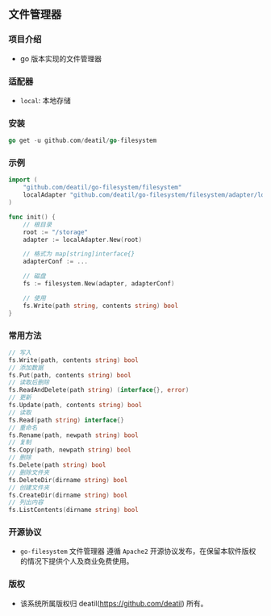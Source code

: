 ## 文件管理器


### 项目介绍

*  go 版本实现的文件管理器


### 适配器

*  `local`: 本地存储


### 安装

~~~go
go get -u github.com/deatil/go-filesystem
~~~


### 示例

~~~go
import (
    "github.com/deatil/go-filesystem/filesystem"
    localAdapter "github.com/deatil/go-filesystem/filesystem/adapter/local"
)

func init() {
    // 根目录
    root := "/storage"
    adapter := localAdapter.New(root)

    // 格式为 map[string]interface{}
    adapterConf := ...

    // 磁盘
    fs := filesystem.New(adapter, adapterConf)

    // 使用
    fs.Write(path string, contents string) bool
}
~~~


### 常用方法

~~~go
// 写入
fs.Write(path, contents string) bool
// 添加数据
fs.Put(path, contents string) bool
// 读取后删除
fs.ReadAndDelete(path string) (interface{}, error)
// 更新
fs.Update(path, contents string) bool
// 读取
fs.Read(path string) interface{}
// 重命名
fs.Rename(path, newpath string) bool
// 复制
fs.Copy(path, newpath string) bool
// 删除
fs.Delete(path string) bool
// 删除文件夹
fs.DeleteDir(dirname string) bool
// 创建文件夹
fs.CreateDir(dirname string) bool
// 列出内容
fs.ListContents(dirname string) bool
~~~


### 开源协议

*  `go-filesystem` 文件管理器 遵循 `Apache2` 开源协议发布，在保留本软件版权的情况下提供个人及商业免费使用。


### 版权

*  该系统所属版权归 deatil(https://github.com/deatil) 所有。
